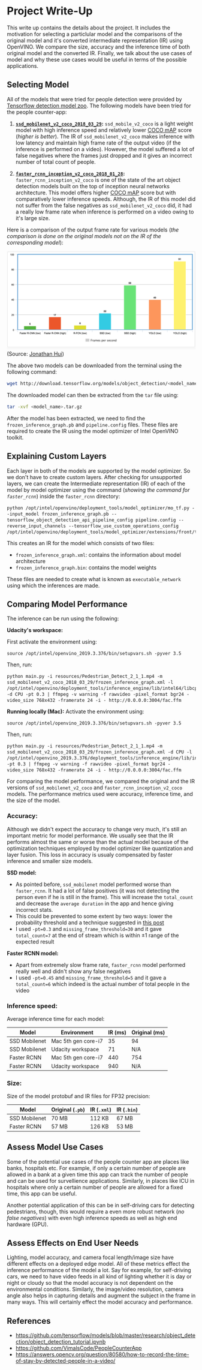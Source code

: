 # Project Write-Up

This write up contains the details about the project. It includes the motivation for selecting a particlular model and the comparisons of the original model and it's converted intermediate representation (IR) using OpenVINO. We compare the size, accuracy and the inference time of both original model and the converted IR. Finally, we talk about the use cases of model and why these use cases would be useful in terms of the possible applications.

## Selecting Model
All of the models that were tried for people detection were provided by [Tensorflow detection model zoo](https://github.com/tensorflow/models/blob/master/research/object_detection/g3doc/detection_model_zoo.md). The following models have been tried for the people counter-app:
1. **[`ssd_mobilenet_v2_coco_2018_03_29`](http://download.tensorflow.org/models/object_detection/ssd_mobilenet_v2_coco_2018_03_29.tar.gz):** `ssd_mobile_v2_coco` is a light weight model with high inference speed and relatively lower [COCO mAP](https://github.com/tensorflow/models/blob/master/research/object_detection/g3doc/detection_model_zoo.md#coco-trained-models) score (*higher is better*). The IR of `ssd_mobilenet_v2_coco` makes inference with low latency and maintain high frame rate of the output video (if the inference is performed on a video). However, the model suffered a lot of false negatives where the frames just dropped and it gives an incorrect number of total count of people.

2. **[`faster_rcnn_inception_v2_coco_2018_01_28`](http://download.tensorflow.org/models/object_detection/faster_rcnn_inception_v2_coco_2018_01_28.tar.gz):** `faster_rcnn_inception_v2_coco` is one of the state of the art object detection models built on the top of inception neural networks architecture. This model offers higher [COCO mAP](https://github.com/tensorflow/models/blob/master/research/object_detection/g3doc/detection_model_zoo.md#coco-trained-models) score but with comparatively lower inference speeds. Although, the IR of this model did not suffer from the false negatives as `ssd_mobilenet_v2_coco` did, it had a really low frame rate when inference is performed on a video owing to it's large size.

Here is a comparison of the output frame rate for various models (_the comparison is done on the original models not on the IR of the corresponding model_):

![image](images/output_frame_rate_comparison.png)
(Source: [Jonathan Hui](https://medium.com/@jonathan_hui/object-detection-speed-and-accuracy-comparison-faster-r-cnn-r-fcn-ssd-and-yolo-5425656ae359))

The above two models can be downloaded from the terminal using the following command:
```bash
wget http://download.tensorflow.org/models/object_detection/<model_name>.tar.gz
```
The downloaded model can then be extracted from the `tar` file using:
```bash
tar -xvf <model_name>.tar.gz
```

After the model has been extracted, we need to find the `frozen_inference_graph.pb` and `pipeline.config` files. These files are required to create the IR using the model optimizer of Intel OpenVINO toolkit.

## Explaining Custom Layers
Each layer in both of the models are supported by the model optimizer. So we don't have to create custom layers. After checking for unsupported layers, we can create the Intermediate representation (IR) of each of the model by model optimizer using the command (*showing the command for `faster_rcnn`*) inside the `faster_rcnn` directory:
```
python /opt/intel/openvino/deployment_tools/model_optimizer/mo_tf.py --input_model frozen_inference_graph.pb --tensorflow_object_detection_api_pipeline_config pipeline.config --reverse_input_channels --tensorflow_use_custom_operations_config /opt/intel/openvino/deployment_tools/model_optimizer/extensions/front/tf/faster_rcnn_support.json
```
This creates an IR for the model which consists of two files:
- `frozen_inference_graph.xml`: contains the information about model architecture
- `frozen_inference_graph.bin`: contains the model weights

These files are needed to create what is known as `executable_network` using which the inferences are made.

## Comparing Model Performance
The inference can be run using the following:

__Udacity's workspace:__

First activate the environment using:
```
source /opt/intel/openvino_2019.3.376/bin/setupvars.sh -pyver 3.5
```
Then, run:
```
python main.py -i resources/Pedestrian_Detect_2_1_1.mp4 -m ssd_mobilenet_v2_coco_2018_03_29/frozen_inference_graph.xml -l /opt/intel/openvino/deployment_tools/inference_engine/lib/intel64/libcpu_extension_sse4.so -d CPU -pt 0.3 | ffmpeg -v warning -f rawvideo -pixel_format bgr24 -video_size 768x432 -framerate 24 -i - http://0.0.0.0:3004/fac.ffm
```

__Running locally (Mac):__
Activate the environment using:
```
source /opt/intel/openvino_2019.3.376/bin/setupvars.sh -pyver 3.5
```
Then, run:
```
python main.py -i resources/Pedestrian_Detect_2_1_1.mp4 -m ssd_mobilenet_v2_coco_2018_03_29/frozen_inference_graph.xml -d CPU -l /opt/intel/openvino_2019.3.376/deployment_tools/inference_engine/lib/intel64/libcpu_extension.dylib -pt 0.3 | ffmpeg -v warning -f rawvideo -pixel_format bgr24 -video_size 768x432 -framerate 24 -i - http://0.0.0.0:3004/fac.ffm
```
For comparing the model performance, we compared the original and the IR versions of `ssd_mobilenet_v2_coco` and `faster_rcnn_inception_v2_coco` models. The performance metrics used were accuracy, inference time, and the size of the model. 

### Accuracy:
Although we didn't expect the accuracy to change very much, it's still an important metric for model performance. We usually see that the IR performs almost the same or worse than the actual model because of the optimization techniques employed by model optimizer like quantization and layer fusion. This loss in accuracy is usualy compensated by faster inference and smaller size models.

**SSD model:**
- As pointed before, `ssd_mobilenet` model performed worse than `faster_rcnn`. It had a lot of false positives (it was not detecting the person even if he is still in the frame). This will increase the `total_count` and decrease the `average duration` in the app and hence giving incorrect stats. 
- This could be prevented to some extent by two ways: lower the probability threshold and a technique suggested in [this post](https://knowledge.udacity.com/questions/153916)
- I used `-pt=0.3` and `missing_frame_threshold=30` and it gave `total_count=7` at the end of stream which is within $\pm 1$ range of the expected result

**Faster RCNN model:**
- Apart from extremely slow frame rate, `faster_rcnn` model performed really well and didn't show any false negatives
- I used `-pt=0.45` and `missing_frame_threshold=5` and it gave a `total_count=6` which indeed is the actual number of total people in the video

### Inference speed:
Average inference time for each model:

| Model | Environment | IR (ms) | Original (ms) |
| --- | --- | --- | --- | 
| SSD Mobilenet | Mac 5th gen core-i7 | 35 | 94 |
| SSD Mobilenet | Udacity workspace | 71 | N/A |
| Faster RCNN | Mac 5th gen core-i7 | 440 | 754 |
| Faster RCNN | Udacity workspace | 940 | N/A |

### Size:
Size of the model protobuf and IR files for FP32 precision:

| Model | Original (`.pb`) | IR (`.xml`) | IR (`.bin`) |
| --- | --- | --- | --- |
| SSD Mobilenet | 70 MB | 112 KB | 67 MB |
| Faster RCNN | 57 MB | 126 KB | 53 MB |

## Assess Model Use Cases

Some of the potential use cases of the people counter app are places like banks, hospitals etc. For example, if only a certain number of people are allowed in a bank at a given time this app can track the number of people and can be used for survellience applications. Similarly, in places like ICU in hospitals where only a certain number of people are allowed for a fixed time, this app can be useful. 

Another potential application of this can be in self-driving cars for detecting pedestrians, though, this would require a even more robust network (*no false negatives*) with even high inference speeds as well as high end hardware (GPU).


## Assess Effects on End User Needs

Lighting, model accuracy, and camera focal length/image size have different effects on a
deployed edge model. All of these metrics effect the inference performance of the model a lot. Say for example, for self-driving cars, we need to have video feeds in all kind of lighting whether it is day or night or cloudy so that the model accuracy is not dependent on the environmental conditions. Similarly, the image/video resolution, camera angle also helps in capturing details and augment the subject in the frame in many ways. This will certainly effect the model accuracy and performance.

## References
- https://github.com/tensorflow/models/blob/master/research/object_detection/object_detection_tutorial.ipynb
- https://github.com/VimalsCode/PeopleCounterApp
- https://answers.opencv.org/question/80580/how-to-record-the-time-of-stay-by-detected-people-in-a-video/
